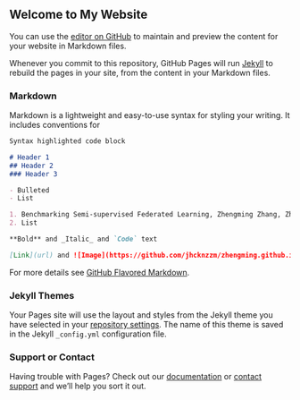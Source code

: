 ## Welcome to My Website

You can use the [editor on GitHub](https://github.com/jhcknzzm/zhengming.github.io/edit/gh-pages/index.md) to maintain and preview the content for your website in Markdown files.

Whenever you commit to this repository, GitHub Pages will run [Jekyll](https://jekyllrb.com/) to rebuild the pages in your site, from the content in your Markdown files.

### Markdown

Markdown is a lightweight and easy-to-use syntax for styling your writing. It includes conventions for

```markdown
Syntax highlighted code block

# Header 1
## Header 2
### Header 3

- Bulleted
- List

1. Benchmarking Semi-supervised Federated Learning, Zhengming Zhang, Zhewei Yao, Yaoqing Yang, Yujun Yan, Joseph E. Gonzalez, Michael W. Mahoney. [code](https://github.com/jhcknzzm/SSFL-Benchmarking-Semi-supervised-Federated-Learning)
2. List

**Bold** and _Italic_ and `Code` text

[Link](url) and ![Image](https://github.com/jhcknzzm/zhengming.github.io/tree/gh-pages/img/school.jpg)
```

For more details see [GitHub Flavored Markdown](https://guides.github.com/features/mastering-markdown/).

### Jekyll Themes

Your Pages site will use the layout and styles from the Jekyll theme you have selected in your [repository settings](https://github.com/jhcknzzm/zhengming.github.io/settings). The name of this theme is saved in the Jekyll `_config.yml` configuration file.

### Support or Contact

Having trouble with Pages? Check out our [documentation](https://docs.github.com/categories/github-pages-basics/) or [contact support](https://github.com/contact) and we’ll help you sort it out.
